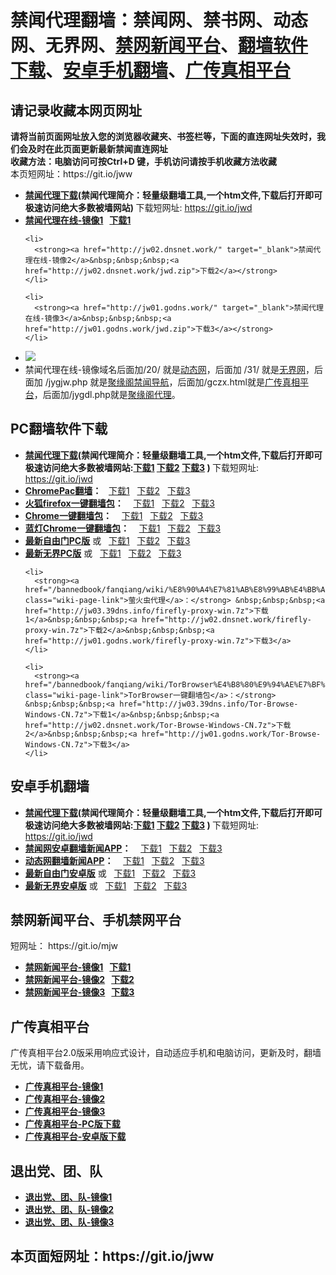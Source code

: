 <h1>禁闻代理翻墙：禁闻网、禁书网、动态网、无界网、<a href="#mobilejinwang">禁网新闻平台</a>、<a href="#fanqiangsoft">翻墙软件下载</a>、<a href="#androidfq">安卓手机翻墙</a>、<a href="#gczxpt">广传真相平台</a></h1> 
<h2>请记录收藏本网页网址</h2>
<strong>请将当前页面网址放入您的浏览器收藏夹、书签栏等，下面的直连网址失效时，我们会及时在此页面更新最新禁闻直连网址 
<br>收藏方法：电脑访问可按Ctrl+D 键，手机访问请按手机收藏方法收藏</strong>
<br>本页短网址：https://git.io/jww


<div class="boxed-group-inner wiki-auxiliary-content wiki-auxiliary-content-no-bg">

  <ul class="wiki-pages" data-filterable-for="wiki-pages-filter" data-filterable-type="substring">
<li>
      <strong><a href="https://github.com/kgfw/fg/raw/master/jw/jwd.zip">禁闻代理下载</a>(禁闻代理简介：轻量级翻墙工具,一个htm文件,下载后打开即可极速访问绝大多数被墙网站) </strong>下载短网址:  <a href="https://git.io/jwd">https://git.io/jwd</a>
    </li>
 <li>
      <strong><a href="http://jw03.39dns.info/" target="_blank">禁闻代理在线-镜像1</a>&nbsp;&nbsp;&nbsp;<a href="http://jw03.39dns.info/jwd.zip">下载1</a></strong>
    </li>

    <li>
      <strong><a href="http://jw02.dnsnet.work/" target="_blank">禁闻代理在线-镜像2</a>&nbsp;&nbsp;&nbsp;<a href="http://jw02.dnsnet.work/jwd.zip">下载2</a></strong>
    </li>

    <li>
      <strong><a href="http://jw01.godns.work/" target="_blank">禁闻代理在线-镜像3</a>&nbsp;&nbsp;&nbsp;<a href="http://jw01.godns.work/jwd.zip">下载3</a></strong>
    </li>

 <li>
 <img src="https://raw.githubusercontent.com/kgfw/fg/master/jw/qr.jpg" />
    </li>
 <li>
     禁闻代理在线-镜像域名后面加/20/ 就是<a href="http://jw01.godns.work/20/" target="_blank">动态网</a>，后面加 /31/ 就是<a href="http://jw01.godns.work/31/" target="_blank">无界网</a>，后面加 /jygjw.php 就是<a href="http://jw01.godns.work/jygjw.php" target="_blank">聚缘阁禁闻导航</a>，后面加/gczx.html就是<a href="http://jw01.godns.work/gczx.html" target="_blank">广传真相平台</a>，后面加/jygdl.php就是<a href="http://jw01.godns.work/jygdl.php" target="_blank">聚缘阁代理</a>。
    </li>
 

  </ul>

</div>

<a name="fanqiangsoft"></a><h2>PC翻墙软件下载</h2>
<div class="boxed-group-inner wiki-auxiliary-content wiki-auxiliary-content-no-bg">
  <ul class="wiki-pages" data-filterable-for="wiki-pages-filter" data-filterable-type="substring">

<li>
      <strong><a href="https://github.com/kgfw/fg/raw/master/jw/jwd.zip">禁闻代理下载</a>(禁闻代理简介：轻量级翻墙工具,一个htm文件,下载后打开即可极速访问绝大多数被墙网站:<a href="http://jw03.39dns.info/jwd.zip">下载1</a> <a href="http://jw02.dnsnet.work/jwd.zip">下载2</a> <a href="http://jw01.godns.work/jwd.zip">下载3</a>   ) </strong>下载短网址:  <a href="https://git.io/jwd">https://git.io/jwd</a>
    </li>

 <li>
      <strong><a href="/bannedbook/fanqiang/wiki/ChromePac%E7%BF%BB%E5%A2%99" class="wiki-page-link">ChromePac翻墙</a>：</strong>&nbsp;&nbsp;&nbsp;<a href="http://jw03.39dns.info/ChromePac.7z">下载1</a>&nbsp;&nbsp;&nbsp;<a href="http://jw02.dnsnet.work/ChromePac.7z">下载2</a>&nbsp;&nbsp;&nbsp;<a href="http://jw01.godns.work/ChromePac.7z">下载3</a>
    </li> 


 <li>
      <strong><a href="/bannedbook/fanqiang/wiki/%E7%81%AB%E7%8B%90firefox%E4%B8%80%E9%94%AE%E7%BF%BB%E5%A2%99%E5%8C%85" class="wiki-page-link">火狐firefox一键翻墙包</a>：</strong> &nbsp;&nbsp;&nbsp;<a href="http://jw03.39dns.info/Firefox-Goagent.7z">下载1</a>&nbsp;&nbsp;&nbsp;<a href="http://jw02.dnsnet.work/Firefox-Goagent.7z">下载2</a>&nbsp;&nbsp;&nbsp;<a href="http://jw01.godns.work/Firefox-Goagent.7z">下载3</a>
    </li>    
    <li>
      <strong><a href="/bannedbook/fanqiang/wiki/Chrome%E4%B8%80%E9%94%AE%E7%BF%BB%E5%A2%99%E5%8C%85" class="wiki-page-link">Chrome一键翻墙包</a>：</strong> &nbsp;&nbsp;&nbsp;<a href="http://jw03.39dns.info/Chrome-Goagent.7z">下载1</a>&nbsp;&nbsp;&nbsp;<a href="http://jw02.dnsnet.work/Chrome-Goagent.7z">下载2</a>&nbsp;&nbsp;&nbsp;<a href="http://jw01.godns.work/Chrome-Goagent.7z">下载3</a>
    </li>
    <li>
      <strong><a href="/bannedbook/fanqiang/wiki/%E8%93%9D%E7%81%AFChrome%E4%B8%80%E9%94%AE%E7%BF%BB%E5%A2%99%E5%8C%85" class="wiki-page-link">蓝灯Chrome一键翻墙包</a>：</strong> &nbsp;&nbsp;&nbsp;<a href="http://jw03.39dns.info/ChromeLT.7z">下载1</a>&nbsp;&nbsp;&nbsp;<a href="http://jw02.dnsnet.work/ChromeLT.7z">下载2</a>&nbsp;&nbsp;&nbsp;<a href="http://jw01.godns.work/ChromeLT.7z">下载3</a>
    </li>

 <li>
      <strong><a href="https://git.io/fgp" target="_blank">最新自由门PC版</a></strong> 或&nbsp;&nbsp;&nbsp;<a href="http://jw03.39dns.info/fg.zip">下载1</a>&nbsp;&nbsp;&nbsp;<a href="http://jw02.dnsnet.work/fg.zip">下载2</a>&nbsp;&nbsp;&nbsp;<a href="http://jw01.godns.work/fg.zip">下载3</a>
    </li> 


 <li>
      <strong><a href="https://git.io/HNvvvQ" target="_blank">最新无界PC版</a></strong> 或&nbsp;&nbsp;&nbsp;<a href="http://jw03.39dns.info/u.zip">下载1</a>&nbsp;&nbsp;&nbsp;<a href="http://jw02.dnsnet.work/u.zip">下载2</a>&nbsp;&nbsp;&nbsp;<a href="http://jw01.godns.work/u.zip">下载3</a>
    </li> 

    <li>
      <strong><a href="/bannedbook/fanqiang/wiki/%E8%90%A4%E7%81%AB%E8%99%AB%E4%BB%A3%E7%90%86" class="wiki-page-link">萤火虫代理</a>：</strong> &nbsp;&nbsp;&nbsp;<a href="http://jw03.39dns.info/firefly-proxy-win.7z">下载1</a>&nbsp;&nbsp;&nbsp;<a href="http://jw02.dnsnet.work/firefly-proxy-win.7z">下载2</a>&nbsp;&nbsp;&nbsp;<a href="http://jw01.godns.work/firefly-proxy-win.7z">下载3</a>
    </li>

    <li>
      <strong><a href="/bannedbook/fanqiang/wiki/TorBrowser%E4%B8%80%E9%94%AE%E7%BF%BB%E5%A2%99%E5%8C%85" class="wiki-page-link">TorBrowser一键翻墙包</a>：</strong> &nbsp;&nbsp;&nbsp;<a href="http://jw03.39dns.info/Tor-Browse-Windows-CN.7z">下载1</a>&nbsp;&nbsp;&nbsp;<a href="http://jw02.dnsnet.work/Tor-Browse-Windows-CN.7z">下载2</a>&nbsp;&nbsp;&nbsp;<a href="http://jw01.godns.work/Tor-Browse-Windows-CN.7z">下载3</a>
    </li>

  </ul>
</div>

<a name="androidfq"></a><h2>安卓手机翻墙</h2>
<div class="boxed-group-inner wiki-auxiliary-content wiki-auxiliary-content-no-bg">
  <ul class="wiki-pages" data-filterable-for="wiki-pages-filter" data-filterable-type="substring">

<li>
      <strong><a href="https://github.com/kgfw/fg/raw/master/jw/jwd.zip">禁闻代理下载</a>(禁闻代理简介：轻量级翻墙工具,一个htm文件,下载后打开即可极速访问绝大多数被墙网站:<a href="http://jw03.39dns.info/jwd.zip">下载1</a> <a href="http://jw02.dnsnet.work/jwd.zip">下载2</a> <a href="http://jw01.godns.work/jwd.zip">下载3</a>   ) </strong>下载短网址:  <a href="https://git.io/jwd">https://git.io/jwd</a>

</li>


 <li>
      <strong><a href="https://github.com/bannedbook/fanqiang/wiki/%E7%A6%81%E9%97%BB%E7%BD%91%E5%AE%89%E5%8D%93%E7%BF%BB%E5%A2%99%E6%96%B0%E9%97%BBAPP" class="wiki-page-link">禁闻网安卓翻墙新闻APP</a>：</strong> &nbsp;&nbsp;&nbsp;<a href="http://jw03.39dns.info/jinwen.apk">下载1</a>&nbsp;&nbsp;&nbsp;<a href="http://jw02.dnsnet.work/jinwen.apk">下载2</a>&nbsp;&nbsp;&nbsp;<a href="http://jw01.godns.work/jinwen.apk">下载3</a>
    </li>   
    

 <li>
      <strong><a href="https://github.com/bannedbook/fanqiang/wiki/%E5%8A%A8%E6%80%81%E7%BD%91%E6%96%B0%E9%97%BB-%E5%8A%A8%E6%80%81%E7%BD%91%E7%BF%BB%E5%A2%99-%E5%AE%89%E5%8D%93%E5%BA%94%E7%94%A8" class="wiki-page-link">动态网翻墙新闻APP</a>：</strong> &nbsp;&nbsp;&nbsp;<a href="http://jw03.39dns.info/dweb.apk">下载1</a>&nbsp;&nbsp;&nbsp;<a href="http://jw02.dnsnet.work/dweb.apk">下载2</a>&nbsp;&nbsp;&nbsp;<a href="http://jw01.godns.work/dweb.apk">下载3</a>
    </li>     
 <li>
      <strong><a href="https://git.io/fgma" target="_blank">最新自由门安卓版</a></strong> 或&nbsp;&nbsp;&nbsp;<a href="http://jw03.39dns.info/fg.apk">下载1</a>&nbsp;&nbsp;&nbsp;<a href="http://jw02.dnsnet.work/fg.apk">下载2</a>&nbsp;&nbsp;&nbsp;<a href="http://jw01.godns.work/fg.apk">下载3</a>
    </li> 
 <li>
      <strong><a href="https://git.io/2S1IBQ" target="_blank">最新无界安卓版</a></strong> 或&nbsp;&nbsp;&nbsp;<a href="http://jw03.39dns.info/u.apk">下载1</a>&nbsp;&nbsp;&nbsp;<a href="http://jw02.dnsnet.work/u.apk">下载2</a>&nbsp;&nbsp;&nbsp;<a href="http://jw01.godns.work/u.apk">下载3</a>
    </li> 
  </ul>
</div>

<h2>禁网新闻平台、手机禁网平台</h2><a name="mobilejinwang"></a> 短网址： https://git.io/mjw
<div class="boxed-group-inner wiki-auxiliary-content wiki-auxiliary-content-no-bg">
  <ul class="wiki-pages" data-filterable-for="wiki-pages-filter" data-filterable-type="substring">
    <li>
      <strong><a href="http://jw03.39dns.info/1/" target="_blank">禁网新闻平台-镜像1</a>&nbsp;&nbsp;&nbsp;<a href="http://jw03.39dns.info/jwd.zip">下载1</a></strong>
    </li>
    <li>
      <strong><a href="http://jw02.dnsnet.work/1/" target="_blank">禁网新闻平台-镜像2</a>&nbsp;&nbsp;&nbsp;<a href="http://jw02.dnsnet.work/jwd.zip">下载2</a></strong>
    </li>
    <li>
      <strong><a href="http://jw01.godns.work/1/" target="_blank">禁网新闻平台-镜像3</a>&nbsp;&nbsp;&nbsp;<a href="http://jw01.godns.work/jwd.zip">下载3</a></strong>
    </li>
  </ul>
</div>

<h2>广传真相平台</h2><a name="gczxpt"></a>
<div class="boxed-group-inner wiki-auxiliary-content wiki-auxiliary-content-no-bg">
广传真相平台2.0版采用响应式设计，自动适应手机和电脑访问，更新及时，翻墙无忧，请下载备用。
  <ul class="wiki-pages" data-filterable-for="wiki-pages-filter" data-filterable-type="substring">
    <li>
      <strong><a href="http://jw03.39dns.info/gczx.html" class="wiki-page-link" target="_blank">广传真相平台-镜像1</a></strong>
    </li>
    <li>
      <strong><a href="http://jw02.dnsnet.work/gczx.html" class="wiki-page-link" target="_blank">广传真相平台-镜像2</a></strong>
    </li>
    <li>
      <strong><a href="http://jw01.godns.work/gczx.html" class="wiki-page-link" target="_blank">广传真相平台-镜像3</a></strong>
    </li>
  <li>
      <strong><a href="http://jw02.dnsnet.work/wstp.zip" class="wiki-page-link" target="_blank">广传真相平台-PC版下载</a></strong>
    </li>
  <li>
      <strong><a href="http://jw02.dnsnet.work/wstp.apk" class="wiki-page-link" target="_blank">广传真相平台-安卓版下载</a></strong>
    </li>
  </ul>
</div>

<h2>退出党、团、队</h2><a name="3tui"></a>
<div class="boxed-group-inner wiki-auxiliary-content wiki-auxiliary-content-no-bg">
  <ul class="wiki-pages" data-filterable-for="wiki-pages-filter" data-filterable-type="substring">
    <li>
      <strong><a href="http://jw03.39dns.info/98/" class="wiki-page-link" target="_blank">退出党、团、队-镜像1</a></strong>
    </li>
    <li>
      <strong><a href="http://jw02.dnsnet.work/98/" class="wiki-page-link" target="_blank">退出党、团、队-镜像2</a></strong>
    </li>
    <li>
      <strong><a href="http://jw01.godns.work/98/" class="wiki-page-link" target="_blank">退出党、团、队-镜像3</a></strong>
    </li>
  </ul>
</div>

<h2>
本页面短网址：https://git.io/jww
</h2>